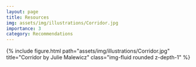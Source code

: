 ```yaml
---
layout: page
title: Resources
img: assets/img/illustrations/Corridor.jpg
importance: 3
category: Recommendations
---
```


<div class="row">
    <div class="col-sm mt-3 mt-md-0">
        {% include figure.html path="assets/img/illustrations/Corridor.jpg" title="Corridor by Julie Malewicz" class="img-fluid rounded z-depth-1" %}
    </div>
</div>
<!-- <div class="caption">
    This image can also have a caption. It's like magic.
</div> -->
